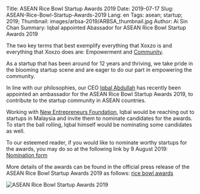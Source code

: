Title: ASEAN Rice Bowl Startup Awards 2019
Date: 2019-07-17
Slug: ASEAN-Rice-Bowl-Startup-Awards-2019 
Lang: en
Tags: asean; startup; 2019;
Thumbnail: images/arbsa-2019/ARBSA_thumbnail.jpg
Author: Ai Sin Chan 
Summary: Iqbal appointed Abassador for ASEAN Rice Bowl Startup Awards 2019

The two key terms that best exemplify everything that Xoxzo is and everything that Xoxzo does are: Empowerment and [Community](https://blog.xoxzo.com/community/).

As a startup that has been around for 12 years and thriving, we take pride in the blooming startup scene and are eager to do our part in empowering the community. 

In line with our philosophies, our CEO [Iqbal Abdullah](https://www.linkedin.com/in/iqbalabd) has recently been appointed an ambassador for the ASEAN Rice Bowl Startup Awards 2019, to contribute to the startup community in ASEAN countries. 

Working with [New Entrepreneurs Foundation](https://www.mynef.com/), Iqbal would be reaching out to startups in Malaysia and invite them to nominate candidates for the awards. To start the ball rolling, Iqbal himself would be nominating some candidates as well. 

To our esteemed reader, if you would like to nominate worthy startups for the awards, you may do so at the following link by 9 August 2019: [Nomination form](http://ricebowlawards.com/)

More details of the awards can be found in the official press release of the ASEAN Rice Bowl Startup Awards 2019 as follows: [rice bowl awards](https://www.ricebowlawards.com/)

![ASEAN Rice Bowl Startup Awards 2019](/images/arbsa-2019/ARBSA_banner.jpg)
